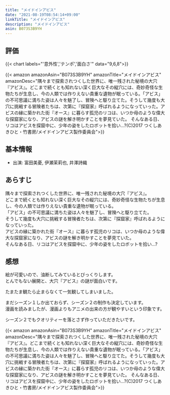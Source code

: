 ```yaml
---
title: "メイドインアビス"
date: "2021-08-19T08:54:14+09:00"
linkTitle: "メイドインアビス"
description: "メイドインアビス"
asin: B073S3B9YH
---
```


## 評価
{{< chart labels="'意外性','テンポ','面白さ'" data="9,6,8">}}

{{< amazon amazonAsin="B073S3B9YH" amazonTitle="メイドインアビス" amazonDesc="隅々まで探索されつくした世界に、唯一残された秘境の大穴『アビス』。どこまで続くとも知れない深く巨大なその縦穴には、奇妙奇怪な生物たちが生息し、今の人類では作りえない貴重な遺物が眠っている。「アビス」の不可思議に満ちた姿は人々を魅了し、冒険へと駆り立てた。そうして幾度も大穴に挑戦する冒険者たちは、次第に『探窟家』呼ばれるようになっていった。アビスの縁に築かれた街『オース』に暮らす孤児のリコは、いつか母のような偉大な探窟家になり、アビスの謎を解き明かすことを夢見ていた。 そんなある日、リコはアビスを探窟中に、少年の姿をしたロボットを拾い…?(C)2017 つくしあきひと・竹書房/メイドインアビス製作委員会">}}

## 基本情報
- 出演: 富田美憂, 伊瀬茉莉也, 井澤詩織

## あらすじ
隅々まで探索されつくした世界に、唯一残された秘境の大穴『アビス』。  
どこまで続くとも知れない深く巨大なその縦穴には、奇妙奇怪な生物たちが生息し、今の人類では作りえない貴重な遺物が眠っている。  
「アビス」の不可思議に満ちた姿は人々を魅了し、冒険へと駆り立てた。  
そうして幾度も大穴に挑戦する冒険者たちは、次第に『探窟家』呼ばれるようになっていった。  
アビスの縁に築かれた街『オース』に暮らす孤児のリコは、いつか母のような偉大な探窟家になり、アビスの謎を解き明かすことを夢見ていた。  
 そんなある日、リコはアビスを探窟中に、少年の姿をしたロボットを拾い…?  

## 感想
絵が可愛いので、油断してみているとびっくりします。  
とんでもない展開と、大穴『アビス』の謎が面白いです。  

たまたま観たら止まらなくて一気観してしまいました。  

まだシーズン１しか出ておらず、シーズン２の制作も決定しています。  
漫画を読みましたが、漫画よりもアニメの出来の方が観やすいという印象です。  

シーズン２でもクオリティーを落とさず作っていただきたいです。  

{{< amazon amazonAsin="B073S3B9YH" amazonTitle="メイドインアビス" amazonDesc="隅々まで探索されつくした世界に、唯一残された秘境の大穴『アビス』。どこまで続くとも知れない深く巨大なその縦穴には、奇妙奇怪な生物たちが生息し、今の人類では作りえない貴重な遺物が眠っている。「アビス」の不可思議に満ちた姿は人々を魅了し、冒険へと駆り立てた。そうして幾度も大穴に挑戦する冒険者たちは、次第に『探窟家』呼ばれるようになっていった。アビスの縁に築かれた街『オース』に暮らす孤児のリコは、いつか母のような偉大な探窟家になり、アビスの謎を解き明かすことを夢見ていた。 そんなある日、リコはアビスを探窟中に、少年の姿をしたロボットを拾い…?(C)2017 つくしあきひと・竹書房/メイドインアビス製作委員会">}}